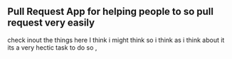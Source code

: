 ## Pull Request App for helping people to so pull request very easily
check inout the things here I think i might think so i think 
as i think about it its a very hectic task to do so , 
